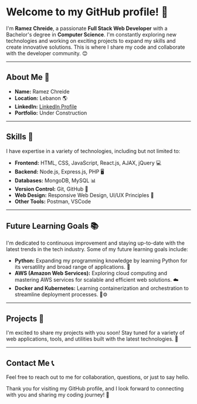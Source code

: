 # Welcome to my GitHub profile! 🚀

I'm **Ramez Chreide**, a passionate **Full Stack Web Developer** with a Bachelor's degree in **Computer Science**. I'm constantly exploring new technologies and working on exciting projects to expand my skills and create innovative solutions. This is where I share my code and collaborate with the developer community. 😊

---

## About Me 📌

- **Name:** Ramez Chreide
- **Location:** Lebanon 🌎
- **LinkedIn:** [LinkedIn Profile](https://linkedin.com/in/ramez-chreide)
- **Portfolio:** Under Construction

---

## Skills 🚀

I have expertise in a variety of technologies, including but not limited to:

- **Frontend:** HTML, CSS, JavaScript, React.js, AJAX, jQuery 💻
- **Backend:** Node.js, Express.js, PHP 🖥️
- **Databases:** MongoDB, MySQL 📊
- **Version Control:** Git, GitHub 📂
- **Web Design:** Responsive Web Design, UI/UX Principles 🎨
- **Other Tools:** Postman, VSCode

---

## Future Learning Goals 📚

I'm dedicated to continuous improvement and staying up-to-date with the latest trends in the tech industry. Some of my future learning goals include:

- **Python:** Expanding my programming knowledge by learning Python for its versatility and broad range of applications. 🐍
- **AWS (Amazon Web Services):** Exploring cloud computing and mastering AWS services for scalable and efficient web solutions. ☁️
- **Docker and Kubernetes:** Learning containerization and orchestration to streamline deployment processes. 🐳⚙️

---

## Projects 🌟

I'm excited to share my projects with you soon! Stay tuned for a variety of web applications, tools, and utilities built with the latest technologies. 🎉

---

## Contact Me 📞

Feel free to reach out to me for collaboration, questions, or just to say hello.

Thank you for visiting my GitHub profile, and I look forward to connecting with you and sharing my coding journey! 🙌
